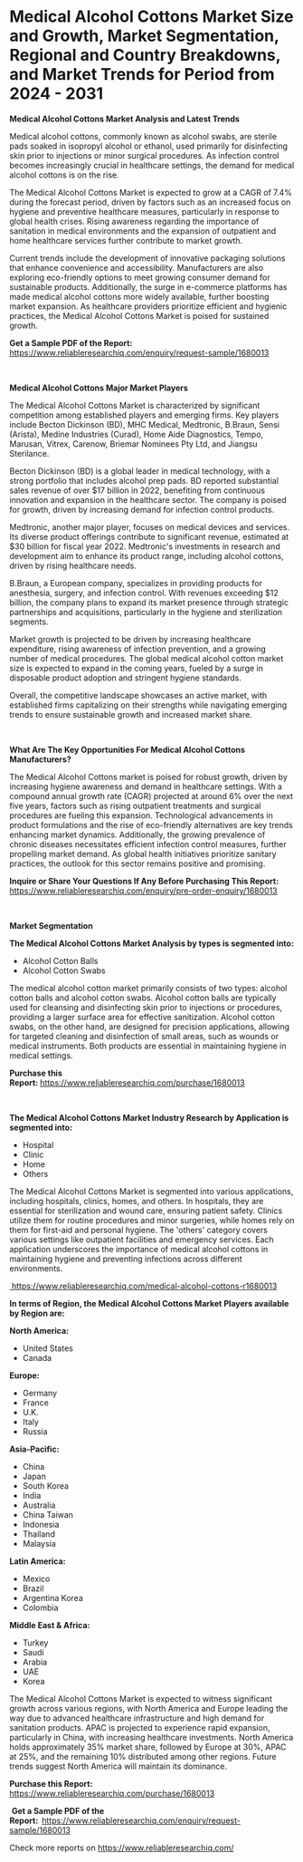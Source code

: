 <p><h1>Medical Alcohol Cottons Market Size and Growth, Market Segmentation, Regional and Country Breakdowns, and Market Trends for Period from 2024 -  2031</h1></p><p><strong>Medical Alcohol Cottons Market Analysis and Latest Trends</strong></p>
<p><p>Medical alcohol cottons, commonly known as alcohol swabs, are sterile pads soaked in isopropyl alcohol or ethanol, used primarily for disinfecting skin prior to injections or minor surgical procedures. As infection control becomes increasingly crucial in healthcare settings, the demand for medical alcohol cottons is on the rise.</p><p>The Medical Alcohol Cottons Market is expected to grow at a CAGR of 7.4% during the forecast period, driven by factors such as an increased focus on hygiene and preventive healthcare measures, particularly in response to global health crises. Rising awareness regarding the importance of sanitation in medical environments and the expansion of outpatient and home healthcare services further contribute to market growth.</p><p>Current trends include the development of innovative packaging solutions that enhance convenience and accessibility. Manufacturers are also exploring eco-friendly options to meet growing consumer demand for sustainable products. Additionally, the surge in e-commerce platforms has made medical alcohol cottons more widely available, further boosting market expansion. As healthcare providers prioritize efficient and hygienic practices, the Medical Alcohol Cottons Market is poised for sustained growth.</p></p>
<p><strong>Get a Sample PDF of the Report:&nbsp;</strong> <a href="https://www.reliableresearchiq.com/enquiry/request-sample/1680013?utm_campaign=1996&utm_medium=2&utm_source=Github&utm_content=ia&utm_term=28122024&utm_id=medical-alcohol-cottons">https://www.reliableresearchiq.com/enquiry/request-sample/1680013</a></p>
<p>&nbsp;</p>
<p><strong>Medical Alcohol Cottons Major Market Players</strong></p>
<p><p>The Medical Alcohol Cottons Market is characterized by significant competition among established players and emerging firms. Key players include Becton Dickinson (BD), MHC Medical, Medtronic, B.Braun, Sensi (Arista), Medine Industries (Curad), Home Aide Diagnostics, Tempo, Marusan, Vitrex, Carenow, Briemar Nominees Pty Ltd, and Jiangsu Sterilance. </p><p>Becton Dickinson (BD) is a global leader in medical technology, with a strong portfolio that includes alcohol prep pads. BD reported substantial sales revenue of over $17 billion in 2022, benefiting from continuous innovation and expansion in the healthcare sector. The company is poised for growth, driven by increasing demand for infection control products.</p><p>Medtronic, another major player, focuses on medical devices and services. Its diverse product offerings contribute to significant revenue, estimated at $30 billion for fiscal year 2022. Medtronic's investments in research and development aim to enhance its product range, including alcohol cottons, driven by rising healthcare needs.</p><p>B.Braun, a European company, specializes in providing products for anesthesia, surgery, and infection control. With revenues exceeding $12 billion, the company plans to expand its market presence through strategic partnerships and acquisitions, particularly in the hygiene and sterilization segments.</p><p>Market growth is projected to be driven by increasing healthcare expenditure, rising awareness of infection prevention, and a growing number of medical procedures. The global medical alcohol cotton market size is expected to expand in the coming years, fueled by a surge in disposable product adoption and stringent hygiene standards.</p><p>Overall, the competitive landscape showcases an active market, with established firms capitalizing on their strengths while navigating emerging trends to ensure sustainable growth and increased market share.</p></p>
<p>&nbsp;</p>
<p><strong>What Are The Key Opportunities For Medical Alcohol Cottons Manufacturers?</strong></p>
<p><p>The Medical Alcohol Cottons market is poised for robust growth, driven by increasing hygiene awareness and demand in healthcare settings. With a compound annual growth rate (CAGR) projected at around 6% over the next five years, factors such as rising outpatient treatments and surgical procedures are fueling this expansion. Technological advancements in product formulations and the rise of eco-friendly alternatives are key trends enhancing market dynamics. Additionally, the growing prevalence of chronic diseases necessitates efficient infection control measures, further propelling market demand. As global health initiatives prioritize sanitary practices, the outlook for this sector remains positive and promising.</p></p>
<p><strong>Inquire or Share Your Questions If Any Before Purchasing This Report:</strong> <a href="https://www.reliableresearchiq.com/enquiry/pre-order-enquiry/1680013?utm_campaign=1996&utm_medium=2&utm_source=Github&utm_content=ia&utm_term=28122024&utm_id=medical-alcohol-cottons">https://www.reliableresearchiq.com/enquiry/pre-order-enquiry/1680013</a></p>
<p>&nbsp;</p>
<p><strong>Market Segmentation</strong></p>
<p><strong>The Medical Alcohol Cottons Market Analysis by types is segmented into:</strong></p>
<p><ul><li>Alcohol Cotton Balls</li><li>Alcohol Cotton Swabs</li></ul></p>
<p><p>The medical alcohol cotton market primarily consists of two types: alcohol cotton balls and alcohol cotton swabs. Alcohol cotton balls are typically used for cleansing and disinfecting skin prior to injections or procedures, providing a larger surface area for effective sanitization. Alcohol cotton swabs, on the other hand, are designed for precision applications, allowing for targeted cleaning and disinfection of small areas, such as wounds or medical instruments. Both products are essential in maintaining hygiene in medical settings.</p></p>
<p><strong>Purchase this Report:&nbsp;</strong><a href="https://www.reliableresearchiq.com/purchase/1680013?utm_campaign=1996&utm_medium=2&utm_source=Github&utm_content=ia&utm_term=28122024&utm_id=medical-alcohol-cottons">https://www.reliableresearchiq.com/purchase/1680013</a></p>
<p>&nbsp;</p>
<p><strong>The Medical Alcohol Cottons Market Industry Research by Application is segmented into:</strong></p>
<p><ul><li>Hospital</li><li>Clinic</li><li>Home</li><li>Others</li></ul></p>
<p><p>The Medical Alcohol Cottons Market is segmented into various applications, including hospitals, clinics, homes, and others. In hospitals, they are essential for sterilization and wound care, ensuring patient safety. Clinics utilize them for routine procedures and minor surgeries, while homes rely on them for first-aid and personal hygiene. The 'others' category covers various settings like outpatient facilities and emergency services. Each application underscores the importance of medical alcohol cottons in maintaining hygiene and preventing infections across different environments.</p></p>
<p><a href="https://www.reliableresearchiq.com/medical-alcohol-cottons-r1680013?utm_campaign=1996&utm_medium=2&utm_source=Github&utm_content=ia&utm_term=28122024&utm_id=medical-alcohol-cottons">&nbsp;https://www.reliableresearchiq.com/medical-alcohol-cottons-r1680013</a></p>
<p><strong>In terms of Region, the Medical Alcohol Cottons Market Players available by Region are:</strong></p>
<p>
    <p> <strong> North America: </strong>
        <ul>
            <li>United States</li>
            <li>Canada</li>
        </ul>
        </p> 
    <p> <strong> Europe: </strong>
        <ul>
            <li>Germany</li>
            <li>France</li>
            <li>U.K.</li>
            <li>Italy</li>
            <li>Russia</li>
        </ul>
        </p> 
    <p> <strong> Asia-Pacific: </strong>
        <ul>
            <li>China</li>
            <li>Japan</li>
            <li>South Korea</li>
            <li>India</li>
            <li>Australia</li>
            <li>China Taiwan</li>
            <li>Indonesia</li>
            <li>Thailand</li>
            <li>Malaysia</li>
        </ul>
        </p> 
    <p> <strong> Latin America: </strong>
        <ul>
            <li>Mexico</li>
            <li>Brazil</li>
            <li>Argentina Korea</li>
            <li>Colombia</li>
        </ul>
        </p> 
    <p> <strong> Middle East & Africa: </strong>
        <ul>
            <li>Turkey</li>
            <li>Saudi</li>
            <li>Arabia</li>
            <li>UAE</li>
            <li>Korea</li>
        </ul>
    </p>
    </p>
<p><p>The Medical Alcohol Cottons Market is expected to witness significant growth across various regions, with North America and Europe leading the way due to advanced healthcare infrastructure and high demand for sanitation products. APAC is projected to experience rapid expansion, particularly in China, with increasing healthcare investments. North America holds approximately 35% market share, followed by Europe at 30%, APAC at 25%, and the remaining 10% distributed among other regions. Future trends suggest North America will maintain its dominance.</p></p>
<p><strong>Purchase this Report: </strong><a href="https://www.reliableresearchiq.com/purchase/1680013?utm_campaign=1996&utm_medium=2&utm_source=Github&utm_content=ia&utm_term=28122024&utm_id=medical-alcohol-cottons">https://www.reliableresearchiq.com/purchase/1680013</a></p>
<p>&nbsp;<strong>Get a Sample PDF of the Report:&nbsp;&nbsp;</strong><a href="https://www.reliableresearchiq.com/enquiry/request-sample/1680013?utm_campaign=1996&utm_medium=2&utm_source=Github&utm_content=ia&utm_term=28122024&utm_id=medical-alcohol-cottons">https://www.reliableresearchiq.com/enquiry/request-sample/1680013</a></p>
<p><strong></strong></p>
<p>Check more reports on <a href="https://www.reliableresearchiq.com/?utm_campaign=1996&utm_medium=2&utm_source=Github&utm_content=ia&utm_term=28122024&utm_id=medical-alcohol-cottons">https://www.reliableresearchiq.com/</a></p>